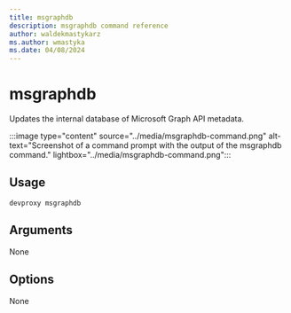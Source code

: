 ```yaml
---
title: msgraphdb
description: msgraphdb command reference
author: waldekmastykarz
ms.author: wmastyka
ms.date: 04/08/2024
---
```


# msgraphdb

Updates the internal database of Microsoft Graph API metadata.

:::image type="content" source="../media/msgraphdb-command.png" alt-text="Screenshot of a command prompt with the output of the msgraphdb command." lightbox="../media/msgraphdb-command.png":::

## Usage

```console
devproxy msgraphdb
```

## Arguments

None

## Options

None

